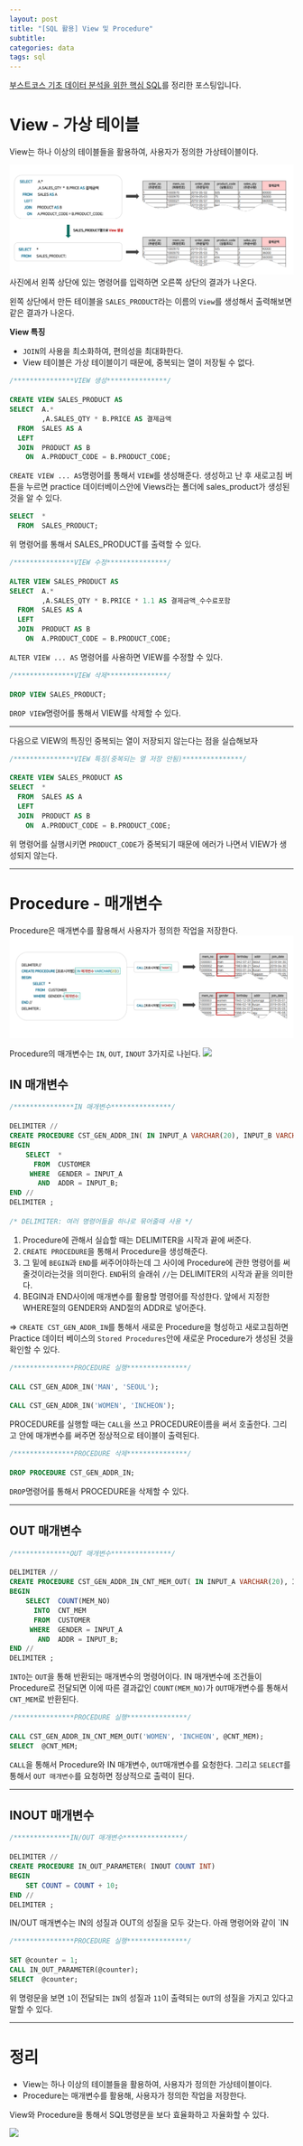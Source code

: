 ```yaml
---
layout: post
title: "[SQL 활용] View 및 Procedure"
subtitle:
categories: data
tags: sql
---
```


[부스트코스 기초 데이터 분석을 위한 핵심 SQL](https://www.boostcourse.org/ds102/joinLectures/114920)를 정리한 포스팅입니다.

# View - 가상 테이블

View는 하나 이상의 테이블들을 활용하여, 사용자가 정의한 가상테이블이다.

![view](/assets/img/posts/view.png)
사진에서 왼쪽 상단에 있는 명령어를 입력하면 오른쪽 상단의 결과가 나온다.

왼쪽 상단에서 만든 테이블을 `SALES_PRODUCT`라는 이름의 `View`를 생성해서 출력해보면 같은 결과가 나온다.

**View 특징**

- `JOIN`의 사용을 최소화하여, 편의성을 최대화한다.
- View 테이블은 가상 테이블이기 때문에, 중복되는 열이 저장될 수 없다.

```sql
/***************VIEW 생성***************/

CREATE VIEW SALES_PRODUCT AS
SELECT  A.*
        ,A.SALES_QTY * B.PRICE AS 결제금액
  FROM  SALES AS A
  LEFT
  JOIN  PRODUCT AS B
    ON  A.PRODUCT_CODE = B.PRODUCT_CODE;
```

`CREATE VIEW ... AS`명령어를 통해서 `VIEW`를 생성해준다. 생성하고 난 후 새로고침 버튼을 누르면 practice 데이터베이스안에 Views라는 폴더에 sales_product가 생성된 것을 알 수 있다.

```sql
SELECT  *
  FROM  SALES_PRODUCT;
```

위 명령어를 통해서 SALES_PRODUCT를 출력할 수 있다.

```sql
/***************VIEW 수정***************/

ALTER VIEW SALES_PRODUCT AS
SELECT  A.*
        ,A.SALES_QTY * B.PRICE * 1.1 AS 결제금액_수수료포함
  FROM  SALES AS A
  LEFT
  JOIN  PRODUCT AS B
    ON  A.PRODUCT_CODE = B.PRODUCT_CODE;
```

`ALTER VIEW ... AS` 명령어를 사용하면 VIEW를 수정할 수 있다.

```sql
/***************VIEW 삭제***************/

DROP VIEW SALES_PRODUCT;
```

`DROP VIEW`명령어를 통해서 VIEW를 삭제할 수 있다.

---

다음으로 VIEW의 특징인 중복되는 열이 저장되지 않는다는 점을 실습해보자

```sql
/***************VIEW 특징(중복되는 열 저장 안됨)***************/

CREATE VIEW SALES_PRODUCT AS
SELECT  *
  FROM  SALES AS A
  LEFT
  JOIN  PRODUCT AS B
    ON  A.PRODUCT_CODE = B.PRODUCT_CODE;
```

위 명령어를 실행시키면 `PRODUCT_CODE`가 중복되기 때문에 에러가 나면서 VIEW가 생성되지 않는다.

---

# Procedure - 매개변수

Procedure은 매개변수를 활용해서 사용자가 정의한 작업을 저장한다.
![procedure](/assets/img/posts/procedure.png)

Procedure의 매개변수는 `IN`, `OUT`, `INOUT` 3가지로 나뉜다.
![](https://cphinf.pstatic.net/mooc/20210309_160/1615296582998thUP2_PNG/_2.png)

## IN 매개변수

```sql
/***************IN 매개변수***************/

DELIMITER //
CREATE PROCEDURE CST_GEN_ADDR_IN( IN INPUT_A VARCHAR(20), INPUT_B VARCHAR(20) )
BEGIN
	SELECT  *
	  FROM  CUSTOMER
	 WHERE  GENDER = INPUT_A
	   AND  ADDR = INPUT_B;
END //
DELIMITER ;

/* DELIMITER: 여러 명령어들을 하나로 묶어줄때 사용 */
```

1. Procedure에 관해서 실습할 때는 DELIMITER을 시작과 끝에 써준다.
2. `CREATE PROCEDURE`을 통해서 Procedure을 생성해준다.
3. 그 밑에 `BEGIN`과 `END`를 써주어야하는데 그 사이에 Procedure에 관한 명령어를 써줄것이라는것을 의미한다. `END`뒤의 슬래쉬 `//`는 DELIMITER의 시작과 끝을 의미한다.
4. BEGIN과 END사이에 매개변수를 활용할 명령어를 작성한다. 앞에서 지정한 WHERE절의 GENDER와 AND절의 ADDR로 넣어준다.

=> `CREATE CST_GEN_ADDR_IN`를 통해서 새로운 Procedure을 형성하고 새로고침하면 Practice 데이터 베이스의 `Stored Procedures`안에 새로운 Procedure가 생성된 것을 확인할 수 있다.

```sql
/***************PROCEDURE 실행***************/

CALL CST_GEN_ADDR_IN('MAN', 'SEOUL');

CALL CST_GEN_ADDR_IN('WOMEN', 'INCHEON');
```

PROCEDURE를 실행할 때는 `CALL`을 쓰고 PROCEDURE이름을 써서 호출한다. 그리고 안에 매개변수를 써주면 정상적으로 테이블이 출력된다.

```sql
/***************PROCEDURE 삭제***************/

DROP PROCEDURE CST_GEN_ADDR_IN;
```

`DROP`명령어를 통해서 PROCEDURE을 삭제할 수 있다.

---

## OUT 매개변수

```sql
/**************OUT 매개변수***************/

DELIMITER //
CREATE PROCEDURE CST_GEN_ADDR_IN_CNT_MEM_OUT( IN INPUT_A VARCHAR(20), INPUT_B VARCHAR(20), OUT CNT_MEM INT )
BEGIN
	SELECT  COUNT(MEM_NO)
	  INTO  CNT_MEM
	  FROM  CUSTOMER
	 WHERE  GENDER = INPUT_A
	   AND  ADDR = INPUT_B;
END //
DELIMITER ;
```

`INTO`는 `OUT`을 통해 반환되는 매개변수의 명령어이다.
IN 매개변수에 조건들이 Procedure로 전달되면 이에 따른 결과값인 `COUNT(MEM_NO)`가 `OUT`매개변수를 통해서 `CNT_MEM`로 반환된다.

```sql
/***************PROCEDURE 실행***************/

CALL CST_GEN_ADDR_IN_CNT_MEM_OUT('WOMEN', 'INCHEON', @CNT_MEM);
SELECT  @CNT_MEM;
```

`CALL`을 통해서 Procedure와 IN 매개변수, `OUT`매개변수를 요청한다.
그리고 `SELECT`를 통해서 `OUT 매개변수`를 요청하면 정상적으로 출력이 된다.

---

## INOUT 매개변수

```sql
/**************IN/OUT 매개변수***************/

DELIMITER //
CREATE PROCEDURE IN_OUT_PARAMETER( INOUT COUNT INT)
BEGIN
	SET COUNT = COUNT + 10;
END //
DELIMITER ;
```

IN/OUT 매개변수는 IN의 성질과 OUT의 성질을 모두 갖는다.
아래 명령어와 같이 `IN

```sql
/***************PROCEDURE 실행***************/

SET @counter = 1;
CALL IN_OUT_PARAMETER(@counter);
SELECT  @counter;

```

위 명령문을 보면 `1`이 전달되는 `IN`의 성질과 `11`이 출력되는 `OUT`의 성질을 가지고 있다고 말할 수 있다.

---

# 정리

- View는 하나 이상의 테이블들을 활용하여, 사용자가 정의한 가상테이블이다.
- Procedure는 매개변수를 활용해, 사용자가 정의한 작업을 저장한다.

View와 Procedure을 통해서 SQL명령문을 보다 효율화하고 자율화할 수 있다.

![](https://cphinf.pstatic.net/mooc/20210305_204/1614904942350z6QbO_PNG/image.PNG)
